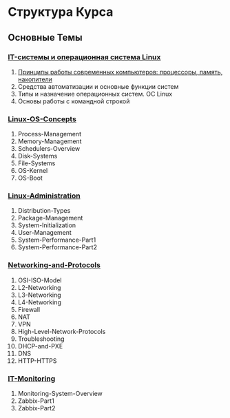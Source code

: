 # Структура Курса

## Основные Темы

### [IT-системы и операционная система Linux](https://github.com/Alaris-support/IT-and-Linux-Basics)
1. [Принципы работы современных компьютеров: процессоры, память, накопители](https://github.com/Alaris-support/IT-and-Linux-Basics/tree/main/1.%20Modern-Computer-Principles)
2. Средства автоматизации и основные функции систем
3. Типы и назначение операционных систем. ОС Linux
4. Основы работы с командной строкой

### [Linux-OS-Concepts](https://github.com/Alaris-support/Linux-OS)
1. Process-Management
2. Memory-Management
3. Schedulers-Overview
4. Disk-Systems
5. File-Systems
6. OS-Kernel
7. OS-Boot

### [Linux-Administration](#)
1. Distribution-Types
2. Package-Management
3. System-Initialization
4. User-Management
5. System-Performance-Part1
6. System-Performance-Part2

### [Networking-and-Protocols](#)
1. OSI-ISO-Model
2. L2-Networking
3. L3-Networking
4. L4-Networking
6. Firewall
7. NAT
8. VPN
9. High-Level-Network-Protocols
10. Troubleshooting
11. DHCP-and-PXE
12. DNS
13. HTTP-HTTPS

### [IT-Monitoring](#)
1. Monitoring-System-Overview
2. Zabbix-Part1
3. Zabbix-Part2